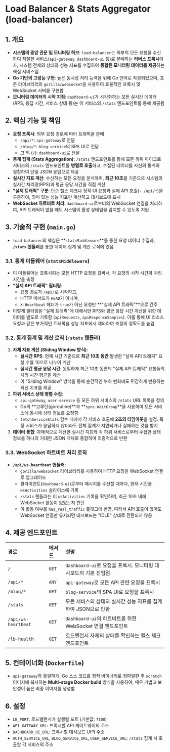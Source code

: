 # Load Balancer & Stats Aggregator (load-balancer)

## 1. 개요
- **시스템의 중앙 관문 및 모니터링 허브**: `load-balancer`는 외부의 모든 요청을 수신하여 적절한 서비스(`api-gateway`, `dashboard-ui` 등)로 분배하는 **리버스 프록시**이자, 시스템 전체의 상태와 성능 지표를 수집하여 **통합된 모니터링 데이터를 제공**하는 핵심 서비스임
- **Go 기반의 고성능 구현**: 높은 동시성 처리 능력을 위해 Go 언어로 작성되었으며, 표준 라이브러리와 `gorilla/websocket`을 사용하여 효율적인 프록시 및 WebSocket 서버를 구현함
- **모니터링 데이터의 시작 지점**: `dashboard-ui`가 시각화하는 모든 실시간 데이터(RPS, 응답 시간, 서비스 상태 등)는 이 서비스의 `/stats` 엔드포인트를 통해 제공됨

## 2. 핵심 기능 및 책임
- **요청 프록시**: 외부 요청 경로에 따라 트래픽을 분배
    - `/api/*`: `api-gateway`로 전달
    - `/blog/*`: `blog-service`의 SPA UI로 전달
    - 그 외 (`/`): `dashboard-ui`로 전달
- **통계 집계 (Stats Aggregation)**: `/stats` 엔드포인트를 통해 모든 하위 마이크로서비스의 `/stats` 엔드포인트를 **병렬로 호출**하고, 수집된 데이터를 자신의 통계와 결합하여 단일 JSON 응답으로 제공
- **실시간 지표 계산**: 수신하는 모든 요청을 분석하여, **최근 10초**를 기준으로 시스템의 실시간 처리량(RPS)과 평균 응답 시간을 직접 계산
- **"실제 트래픽" 구분**: 단순 헬스 체크나 정적 UI 요청과 실제 API 호출(`- /api/*`)을 구분하여, 의미 있는 성능 지표만 계산하고 대시보드에 표시
- **WebSocket 하트비트 처리**: `dashboard-ui`로부터의 WebSocket 연결을 처리하여, API 트래픽이 없을 때도 시스템이 활성 상태임을 감지할 수 있도록 지원

## 3. 기술적 구현 (`main.go`)
- `load-balancer`의 핵심은 **`statsMiddleware`**를 통한 요청 데이터 수집과, **`/stats` 핸들러**를 통한 데이터 집계 및 계산 로직에 있음

### 3.1. 통계 미들웨어 (`statsMiddleware`)
- 이 미들웨어는 프록시되는 모든 HTTP 요청을 감싸서, 각 요청의 시작 시간과 처리 시간을 측정
- **"실제 API 트래픽" 필터링**:
    - 요청 경로가 `/api/`로 시작하고,
    - HTTP 메서드가 `HEAD`가 아니며,
    - `X-Heartbeat` 헤더가 `true`가 아닌 요청만 **"실제 API 트래픽"**으로 간주
- 이렇게 필터링된 "실제 트래픽"에 대해서만 RPS와 평균 응답 시간 계산을 위한 데이터를 별도로 기록함 (`apiRequests`, `apiResponseSamples`). 이를 통해 UI 리소스 요청과 같은 부가적인 트래픽을 성능 지표에서 제외하여 측정의 정확도를 높임

### 3.2. 통계 집계 및 계산 로직 (`/stats` 핸들러)

1.  **자체 지표 계산 (Sliding Window 방식)**:
    - **실시간 RPS**: 현재 시간 기준으로 **최근 10초 동안** 발생한 "실제 API 트래픽" 요청 수를 10으로 나누어 계산
    - **실시간 평균 응답 시간**: 동일하게 최근 10초 동안의 "실제 API 트래픽" 요청들의 처리 시간 평균을 계산
    - 이 "Sliding Window" 방식을 통해 순간적인 부하 변화에도 민감하게 반응하는 최신 지표를 제공
2.  **하위 서비스 상태 병렬 수집**:
    - `api-gateway`, `user-service` 등 모든 하위 서비스의 `/stats` URL 목록을 정의
    - Go의 **고루틴(goroutine)**과 **`sync.WaitGroup`**을 사용하여 모든 서비스에 동시에 상태 정보를 요청함
    - `fetchServiceStats` 함수 내에서 각 서비스 호출에 **2초의 타임아웃**을 설정. 특정 서비스가 응답하지 않더라도 전체 집계가 지연되거나 실패하는 것을 방지
3.  **데이터 통합**: 자체적으로 계산한 실시간 지표와 각 하위 서비스로부터 수집한 상태 정보를 하나의 거대한 JSON 객체로 통합하여 최종적으로 반환

### 3.3. WebSocket 하트비트 처리 로직
- **`/api/ws-heartbeat` 핸들러**:
    - `gorilla/websocket` 라이브러리를 사용하여 HTTP 요청을 WebSocket 연결로 업그레이드
    - 클라이언트(`dashboard-ui`)로부터 메시지를 수신할 때마다, 현재 시간을 `wsActivities` 슬라이스에 기록
    - `/stats` 핸들러는 이 `wsActivities` 기록을 확인하여, 최근 10초 내에 WebSocket 활동이 있었는지 판단
    - 이 활동 여부를 `has_real_traffic` 플래그에 반영. 따라서 API 호출이 없어도 WebSocket 연결만 유지되면 대시보드는 "IDLE" 상태로 전환되지 않음

## 4. 제공 엔드포인트
|경로|메서드|설명|
|:---|:---|:---|
|`/`|`GET`|`dashboard-ui`로 요청을 프록시. 모니터링 대시보드의 기본 진입점|
|`/api/*`|`ANY`|`api-gateway`로 모든 API 관련 요청을 프록시|
|`/blog/*`|`GET`|`blog-service`의 SPA UI로 요청을 프록시|
|`/stats`|`GET`|모든 서비스의 상태와 실시간 성능 지표를 집계하여 JSON으로 반환|
|`/api/ws-heartbeat`|`GET`|`dashboard-ui`의 하트비트를 위한 WebSocket 연결 엔드포인트|
|`/lb-health`|`GET`|로드밸런서 자체의 상태를 확인하는 헬스 체크 엔드포인트|

## 5. 컨테이너화 (`Dockerfile`)
- `api-gateway`와 동일하게, Go 소스 코드를 정적 바이너리로 컴파일한 후 `scratch` 이미지에 복사하는 **Multi-stage Docker build** 방식을 사용하여, 매우 가볍고 보안성이 높은 최종 이미지를 생성함

## 6. 설정
- `LB_PORT`: 로드밸런서가 실행될 포트 (기본값: `7100`)
- `API_GATEWAY_URL`: 프록시할 API 게이트웨이의 주소
- `DASHBOARD_UI_URL`: 프록시할 대시보드 UI의 주소
- `AUTH_SERVICE_URL`, `BLOG_SERVICE_URL`, `USER_SERVICE_URL`: `/stats` 집계 시 호출할 각 서비스의 주소